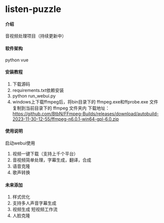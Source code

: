 # listen-puzzle

#### 介绍
音视频处理项目（持续更新中）

#### 软件架构
python
vue

#### 安装教程

1.  下载源码
2.  requirements.txt依赖安装
3.  python run_webui.py
4. windows上下载ffmpeg后，将bin目录下的 ffmpeg.exe和ffprobe.exe 文件复制到当前目录下的 ffmpeg 文件夹内
   下载地址：https://github.com/BtbN/FFmpeg-Builds/releases/download/autobuild-2023-11-30-12-55/ffmpeg-n6.0.1-win64-gpl-6.0.zip

#### 使用说明

启动webui使用
1. 视频一键下载（支持上千个平台）
2. 音视频简单处理，字幕生成，翻译，合成
3. 语音克隆
4. 歌声转换


#### 未来添加
1. 样式优化
2. 支持多人声音字幕生成
3. 视频生成 短视频工作流
4. 人脸克隆